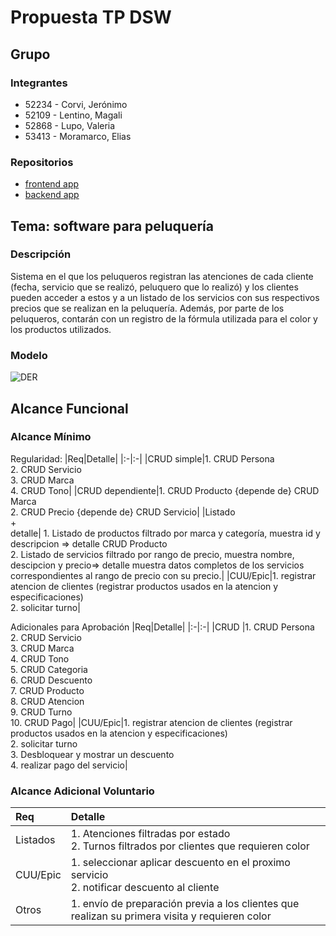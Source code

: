 # Propuesta TP DSW

## Grupo
### Integrantes
* 52234 - Corvi, Jerónimo
* 52109 - Lentino, Magali
* 52868 - Lupo, Valeria
* 53413 - Moramarco, Elias


### Repositorios
* [frontend app](https://github.com/magalilentino/DSW-Frontend)
* [backend app](https://github.com/magalilentino/DSW-Backend)


## Tema: software para peluquería
### Descripción
Sistema en el que los peluqueros registran las atenciones de cada cliente (fecha, servicio que se realizó, peluquero que lo realizó) y los clientes pueden acceder a estos y a un listado de los servicios con sus respectivos precios que se realizan en la peluquería. Además, por parte de los peluqueros, contarán con un registro de la fórmula utilizada para el color y los productos utilizados. 

### Modelo
![DER](https://github.com/user-attachments/assets/193bfb84-d0dc-4961-8766-ba35368da22e)



## Alcance Funcional 

### Alcance Mínimo

Regularidad:
|Req|Detalle|
|:-|:-|
|CRUD simple|1. CRUD Persona<br>2. CRUD Servicio<br>3. CRUD Marca<br>4. CRUD Tono|
|CRUD dependiente|1. CRUD Producto {depende de} CRUD Marca<br>2. CRUD Precio {depende de} CRUD Servicio|
|Listado<br>+<br>detalle| 1. Listado de productos filtrado por marca y categoría, muestra id y descripcion => detalle CRUD Producto<br>2. Listado de servicios filtrado por rango de precio, muestra nombre, descipcion y precio=> detalle muestra datos completos de los servicios correspondientes al rango de precio con su precio.|
|CUU/Epic|1. registrar atencion de clientes (registrar productos usados en la atencion y especificaciones) <br>2. solicitar turno|


Adicionales para Aprobación
|Req|Detalle|
|:-|:-|
|CRUD |1. CRUD Persona<br>2. CRUD Servicio<br>3. CRUD Marca<br>4. CRUD Tono<br>5. CRUD Categoria<br>6. CRUD Descuento<br>7. CRUD Producto<br>8. CRUD Atencion<br>9. CRUD Turno<br>10. CRUD Pago|
|CUU/Epic|1.  registrar atencion de clientes (registrar productos usados en la atencion y especificaciones)<br>2. solicitar turno <br>3. Desbloquear y mostrar un descuento<br>4. realizar pago del servicio|


### Alcance Adicional Voluntario

|Req|Detalle|
|:-|:-|
|Listados |1. Atenciones filtradas por estado<br>2. Turnos filtrados por clientes que requieren color|
|CUU/Epic|1. seleccionar aplicar descuento en el proximo servicio <br>2. notificar descuento al cliente|
|Otros|1. envío de preparación previa a los clientes que realizan su primera visita y requieren color|